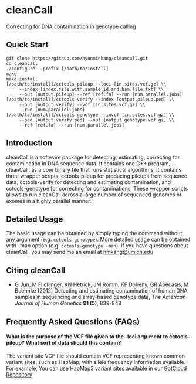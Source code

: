 # cleanCall
Correcting for DNA contamination in genotype calling

## Quick Start
   	git clone https://github.com/hyunminkang/cleancall.git
   	cd cleancall
   	./configure --prefix [/path/to/install]
   	make
   	make install
   	[/path/to/install]/cctools pileup --loci [in.sites.vcf.gz] \\
	     --index [index.file.with.sample.id.and.bam.file.txt] \\
	     --out [output.pileup] --ref [ref.fa] --run [num.parallel.jobs]
   	[/path/to/install]/cctools verify --index [output.pileup.ped] \\
	     --out [output.verify] --vcf [in.sites.vcf.gz] \\
	     --run [num.parallel.jobs]
   	[/path/to/install]/cctools genotype --invcf [in.sites.vcf.gz] \\
	     --ped [output.verify.ped] --out [output.genotype.vcf.gz] \\
	     --ref [ref.fa] --run [num.parallel.jobs]

## Introduction

cleanCall is a software package for detecting, estimating, correcting for contamination in DNA sequence data. It contains one C++ program, cleanCall, as a core binary file that runs statistical algorithms. It contains three wrapper scripts, cctools-pileup for producing pileups from sequence data, cctools-verify for detecting and estimating contamination, and cctools-genotype for correcting for contaminations. These wrapper scripts allows to run cleanCall across a large number of sequenced genomes or exomes in a highly parallel manner.

## Detailed Usage

The basic usage can be obtained by simply typing the command without any argument (e.g. `cctools-genotype`). More detailed usage can be obtained with -man option (e.g. `cctools-genotype -man`). If you have questions about cleanCall, you may send me an email at hmkang@umich.edu

## Citing cleanCall

* G Jun, M Flickinger, KN Hetrick, JM Romm, KF Doheny, GR Abecasis, M Boehnke (2012) Detecting and estimating contamination of human DNA samples in sequencing and array-based genotype data, *The American Journal of Human Genetics* **91 (5)**, 839-848

## Frequently Asked Questions (FAQs)

#### What is the purpose of the VCF file given to the -loci argument to cctools-pileup? What sort of data should this contain?

The variant site VCF file should contain VCF representing known common variant sites, such as HapMap, with allele frequency information available. For example, You can use HapMap3 variant sites available in our [GotCloud Repository](https://github.com/statgen/gotcloud/blob/master/test/chr20Ref/hapmap_3.3.b37.sites.chr20.vcf.gz)
